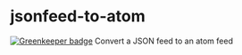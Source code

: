 # jsonfeed-to-atom

[![Greenkeeper badge](https://badges.greenkeeper.io/bcomnes/jsonfeed-to-atom.svg)](https://greenkeeper.io/)
Convert a JSON feed to an atom feed
